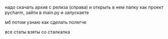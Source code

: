 надо скачать архив с релиза (справа) и открыть в нем папку как проект pycharm, зайти в main.py и запускаете

мб потом узнаю как сделать полегче

все статы взяты со сталкалка
